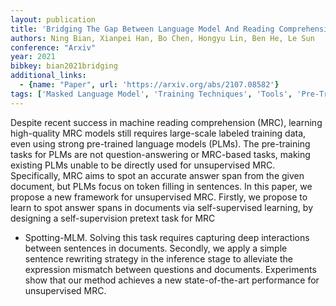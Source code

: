 ```yaml
---
layout: publication
title: 'Bridging The Gap Between Language Model And Reading Comprehension: Unsupervised MRC Via Self-supervision'
authors: Ning Bian, Xianpei Han, Bo Chen, Hongyu Lin, Ben He, Le Sun
conference: "Arxiv"
year: 2021
bibkey: bian2021bridging
additional_links:
  - {name: "Paper", url: 'https://arxiv.org/abs/2107.08582'}
tags: ['Masked Language Model', 'Training Techniques', 'Tools', 'Pre-Training', 'Pretraining Methods']
---
```

Despite recent success in machine reading comprehension (MRC), learning
high-quality MRC models still requires large-scale labeled training data, even
using strong pre-trained language models (PLMs). The pre-training tasks for
PLMs are not question-answering or MRC-based tasks, making existing PLMs unable
to be directly used for unsupervised MRC. Specifically, MRC aims to spot an
accurate answer span from the given document, but PLMs focus on token filling
in sentences. In this paper, we propose a new framework for unsupervised MRC.
Firstly, we propose to learn to spot answer spans in documents via
self-supervised learning, by designing a self-supervision pretext task for MRC
- Spotting-MLM. Solving this task requires capturing deep interactions between
sentences in documents. Secondly, we apply a simple sentence rewriting strategy
in the inference stage to alleviate the expression mismatch between questions
and documents. Experiments show that our method achieves a new state-of-the-art
performance for unsupervised MRC.
